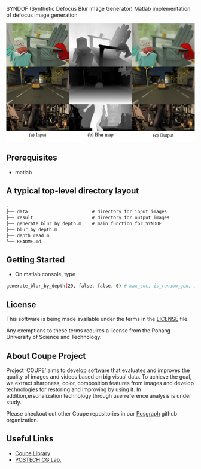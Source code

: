 SYNDOF (Synthetic Defocus Blur Image Generator)
Matlab implementation of defocus image generation

<img src="./assets/figure.png" width="700">

## Prerequisites
-   matlab

## A typical top-level directory layout
    .
    ├── data                        # directory for input images
    ├── result                      # directory for output images
    ├── generate_blur_by_depth.m    # main function for SYNDOF
    ├── blur_by_depth.m
    ├── depth_read.m
    └── README.md

## Getting Started
-   On matlab console, type
```bash
generate_blur_by_depth(29, false, false, 0) # max_coc, is_random_gen, is_gpu, gpu_num
```

## License ##
This software is being made available under the terms in the [LICENSE](LICENSE) file.

Any exemptions to these terms requires a license from the Pohang University of Science and Technology.

## About Coupe Project ##
Project ‘COUPE’ aims to develop software that evaluates and improves the quality of images and videos based on big visual data. To achieve the goal, we extract sharpness, color, composition features from images and develop technologies for restoring and improving by using it. In addition,ersonalization technology through userreference analysis is under study.  
    
Please checkout out other Coupe repositories in our [Posgraph](https://github.com/posgraph) github organization.

## Useful Links ##
* [Coupe Library](http://coupe.postech.ac.kr/)
* [POSTECH CG Lab.](http://cg.postech.ac.kr/)
